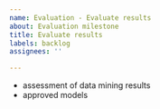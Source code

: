 ```yaml
---
name: Evaluation - Evaluate results
about: Evaluation milestone
title: Evaluate results
labels: backlog
assignees: ''

---
```


- assessment of data mining results
- approved models
